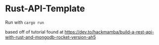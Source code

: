 # Rust-API-Template

Run with `cargo run`

based off of tutorial found at https://dev.to/hackmamba/build-a-rest-api-with-rust-and-mongodb-rocket-version-ah5
